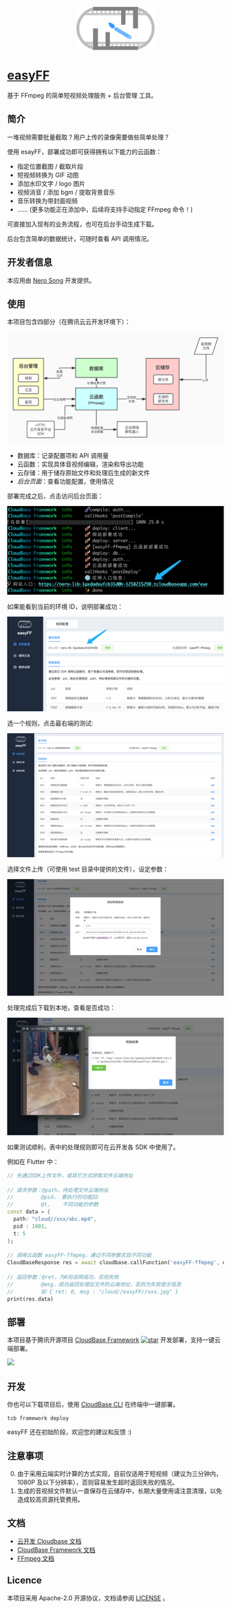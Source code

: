 <p align="center">
  <img height="100px" src="./pics/logo.png" center />
</p>

# [easyFF](https://github.com/NeroSong/easyFF-CloudBase)

基于 FFmpeg 的简单短视频处理服务 + 后台管理 工具。

## 简介

一堆视频需要批量截取？用户上传的录像需要做些简单处理？

使用 esayFF，部署成功即可获得拥有以下能力的云函数：

- 指定位置截图 / 截取片段
- 短视频转换为 GIF 动图
- 添加水印文字 / logo 图片
- 视频消音 / 添加 bgm / 提取背景音乐
- 音乐转换为带封面视频
- …… (更多功能正在添加中，后续将支持手动指定 FFmpeg 命令！)

可直接加入现有的业务流程，也可在后台手动生成下载。

后台包含简单的数据统计，可随时查看 API 调用情况。

## 开发者信息

本应用由 [Nero Song](https://github.com/NeroSong/) 开发提供。

## 使用

本项目包含四部分（在腾讯云云开发环境下）：

<img src="./pics/flow.jpg" />

- 数据库：记录配置项和 API 调用量
- 云函数：实现具体音视频编辑，渲染和导出功能
- 云存储：用于储存原始文件和处理后生成的新文件
- _后台页面_：查看功能配置，使用情况

部署完成之后，点击访问后台页面：

<img src="./pics/p0.png" />

如果能看到当前的环境 ID，说明部署成功：

<img src="./pics/p1.png" />

选一个规则，点击最右端的测试:

<img src="./pics/p2.png" />

选择文件上传（可使用 test 目录中提供的文件），设定参数：

<img src="./pics/p3.png" />

处理完成后下载到本地，查看是否成功：

<img src="./pics/p4.png" />

如果测试顺利，表中的处理规则即可在云开发各 SDK 中使用了。

例如在 Flutter 中：

```dart
// 先通过SDK上传文件，或其它方式获取文件云端地址

// 请求参数：@path，待处理文件云端地址
//         @pid， 要执行的功能ID
//         @t,    不同功能的参数
const data = {
  path: "cloud//xxx/abc.mp4",
  pid : 1001,
  t: 5
};

// 调用云函数 easyFF-ffmpeg，通过不同参数实现不同功能
CloudBaseResponse res = await cloudbase.callFunction('easyFF-ffmpeg', data);

// 返回参数：@ret，为0则说明成功，否则失败
//         @msg，成功返回处理后文件的云端地址，否则为失败提示信息
//         如 { ret: 0, msg : "cloud//easyFF//xxx.jpg" }
print(res.data)
```

## 部署

本项目基于腾讯开源项目 [CloudBase Framework](https://github.com/Tencent/cloudbase-framework) [![star](https://img.shields.io/github/stars/Tencent/cloudbase-framework?style=social)](https://github.com/Tencent/cloudbase-framework) 开发部署，支持一键云端部署。

[![](https://main.qcloudimg.com/raw/67f5a389f1ac6f3b4d04c7256438e44f.svg)](https://console.cloud.tencent.com/tcb/env/index?action=CreateAndDeployCloudBaseProject&appUrl=https%3A%2F%2Fgithub.com%2FNeroSong%2FeasyFF-CloudBase&branch=master)

## 开发

你也可以下载项目后，使用 [CloudBase CLI](https://docs.cloudbase.net/cli-v1/intro.html) 在终端中一键部署。

```
tcb framework deploy
```

easyFF 还在初始阶段，欢迎您的建议和反馈 :)

## 注意事项

0. 由于采用云端实时计算的方式实现，目前仅适用于短视频（建议为三分钟内，1080P 及以下分辨率），否则容易发生超时返回失败的情况。
1. 生成的音视频文件默认一直保存在云储存中，长期大量使用请注意清理，以免造成较高资源托管费用。

## 文档

- [云开发 Cloudbase 文档](https://docs.cloudbase.net/)
- [CloudBase Framework 文档](https://docs.cloudbase.net/framework/)
- [FFmpeg 文档](https://ffmpeg.org/ffmpeg.html)

## Licence

本项目采用 Apache-2.0 开源协议，文档请参阅 [LICENSE](./LICENSE) 。
